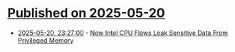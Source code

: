 # [Published on 2025-05-20](index.md)

* [2025-05-20, 23:27:00](https://soylentnews.org/article.pl?sid=25/05/20/1131213&from=rss) - [New Intel CPU Flaws Leak Sensitive Data From Privileged Memory](https://soylentnews.org/article.pl?sid=25/05/20/1131213&from=rss)
